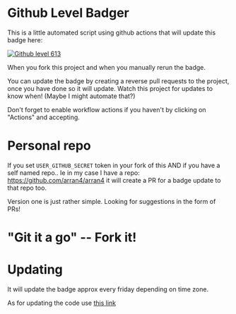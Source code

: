 # Github Level Badger

This is a little automated script using github actions that will update this badge here:

<a id="githubLevelId" href="https://github.com/arran4/github-level"> <img src="https://img.shields.io/badge/Github Level%20version1-613-yellowgreen" alt="Github level 613"/></a>

When you fork this project and when you manually rerun the badge. 

You can update the badge by creating a reverse pull requests to the project, once you have done so it will update. Watch this project for updates to know when! (Maybe I might automate that?)

Don't forget to enable workflow actions if you haven't by clicking on "Actions" and accepting.

# Personal repo

If you set `USER_GITHUB_SECRET` token in your fork of this AND if you have a self named repo.. Ie in my case I have a repo: https://github.com/arran4/arran4 it will create a PR for a badge update to that repo too. 

Version one is just rather simple. Looking for suggestions in the form of PRs!

# "Git it a go" -- Fork it!

# Updating

It will update the badge approx every friday depending on time zone.

As for updating the code use [this link](../../compare/main...arran4:main)